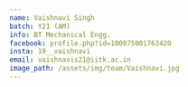 ```yaml
---
name: Vaishnavi Singh
batch: Y21 (AM)
info: BT Mechanical Engg.
facebook: profile.php?id=100075001763420
insta: 19__vaishnavi
email: vaishnavis21@iitk.ac.in
image_path: /assets/img/team/Vaishnavi.jpg
---
```


